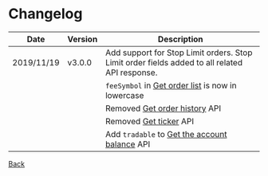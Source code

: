 # Changelog

| Date       | Version | Description                                                                                                                                                                                                                                                 |
| ---------- | ------- | ----------------------------------------------------------------------------------------------------------------------------------------------------------------------------------------------------------------------------------------------------------- |
| 2019/11/19 | v3.0.0  | Add support for Stop Limit orders. Stop Limit order fields added to all related API response.                                                                  |
|            |         | `feeSymbol` in [Get order list](./auth/order-list.md) is now in lowercase
|            |         | Removed [Get order history](../auth/history.md) API                                  |
|            |         | Removed [Get ticker](../open/ticker.md) API                                  |  
|            |         | Add `tradable` to [Get the account balance](./auth/account-balance.md) API                                  |  


[Back](rest.md)
